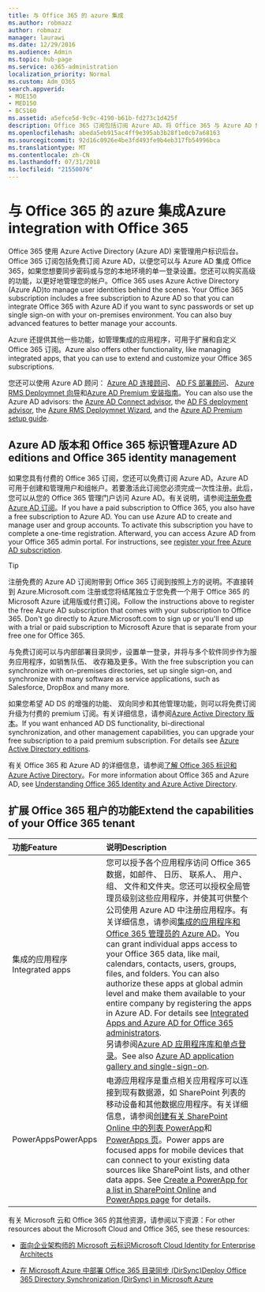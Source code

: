 ```yaml
---
title: 与 Office 365 的 azure 集成
ms.author: robmazz
author: robmazz
manager: laurawi
ms.date: 12/29/2016
ms.audience: Admin
ms.topic: hub-page
ms.service: o365-administration
localization_priority: Normal
ms.custom: Adm_O365
search.appverid:
- MOE150
- MED150
- BCS160
ms.assetid: a5efce5d-9c9c-4190-b61b-fd273c1d425f
description: Office 365 订阅包括订阅 Azure AD。将 Office 365 与 Azure AD 集成，如果您希望与您的本地环境密码同步还是单一登录。
ms.openlocfilehash: abeda5eb915ac4ff9e395ab3b28f1e0cb7a68163
ms.sourcegitcommit: 92d16c0926e4be3fd493fe9b4eb317fb54996bca
ms.translationtype: MT
ms.contentlocale: zh-CN
ms.lasthandoff: 07/31/2018
ms.locfileid: "21550076"
---
```

# <a name="azure-integration-with-office-365"></a><span data-ttu-id="4047e-104">与 Office 365 的 azure 集成</span><span class="sxs-lookup"><span data-stu-id="4047e-104">Azure integration with Office 365</span></span>

<span data-ttu-id="4047e-p102">Office 365 使用 Azure Active Directory (Azure AD) 来管理用户标识后台。Office 365 订阅包括免费订阅 Azure AD，以便您可以与 Azure AD 集成 Office 365，如果您想要同步密码或与您的本地环境的单一登录设置。您还可以购买高级的功能，以更好地管理您的帐户。</span><span class="sxs-lookup"><span data-stu-id="4047e-p102">Office 365 uses Azure Active Directory (Azure AD)to manage user identities behind the scenes. Your Office 365 subscription includes a free subscription to Azure AD so that you can integrate Office 365 with Azure AD if you want to sync passwords or set up single sign-on with your on-premises environment. You can also buy advanced features to better manage your accounts.</span></span>
  
<span data-ttu-id="4047e-108">Azure 还提供其他一些功能，如管理集成的应用程序，可用于扩展和自定义 Office 365 订阅。</span><span class="sxs-lookup"><span data-stu-id="4047e-108">Azure also offers other functionality, like managing integrated apps, that you can use to extend and customize your Office 365 subscriptions.</span></span>
  
<span data-ttu-id="4047e-109">您还可以使用 Azure AD 顾问： [Azure AD 连接顾问](https://aka.ms/aadconnectpwsync)、 [AD FS 部署顾问](https://aka.ms/adfsguidance)、 [Azure RMS Deploymnet 向导](https://aka.ms/azuremsguidance)和[Azure AD Premium 安装指南](https://aka.ms/aadpguidance)。</span><span class="sxs-lookup"><span data-stu-id="4047e-109">You can also use the Azure AD advisors: the [Azure AD Connect advisor](https://aka.ms/aadconnectpwsync), the [AD FS deployment advisor](https://aka.ms/adfsguidance), the [Azure RMS Deploymnet Wizard](https://aka.ms/azuremsguidance), and the [Azure AD Premium setup guide](https://aka.ms/aadpguidance).</span></span>
  
## <a name="azure-ad-editions-and-office-365-identity-management"></a><span data-ttu-id="4047e-110">Azure AD 版本和 Office 365 标识管理</span><span class="sxs-lookup"><span data-stu-id="4047e-110">Azure AD editions and Office 365 identity management</span></span>

<span data-ttu-id="4047e-p103">如果您具有付费的 Office 365 订阅，您还可以免费订阅 Azure AD。Azure AD 可用于创建和管理用户和组帐户。若要激活此订阅您必须完成一次性注册。此后，您可以从您的 Office 365 管理门户访问 Azure AD。有关说明，请参阅[注册免费 Azure AD 订阅](https://go.microsoft.com/fwlink/p/?LinkId=617127)。</span><span class="sxs-lookup"><span data-stu-id="4047e-p103">If you have a paid subscription to Office 365, you also have a free subscription to Azure AD. You can use Azure AD to create and manage user and group accounts. To activate this subscription you have to complete a one-time registration. Afterward, you can access Azure AD from your Office 365 admin portal. For instructions, see [register your free Azure AD subscription](https://go.microsoft.com/fwlink/p/?LinkId=617127).</span></span> 
  
> [!TIP]
> <span data-ttu-id="4047e-p104">注册免费的 Azure AD 订阅附带到 Office 365 订阅到按照上方的说明。不直接转到 Azure.Microsoft.com 注册或您将结尾独立于您免费一个用于 Office 365 的 Microsoft Azure 试用版或付费订阅。</span><span class="sxs-lookup"><span data-stu-id="4047e-p104">Follow the instructions above to register the free Azure AD subscription that comes with your subscription to Office 365. Don't go directly to Azure.Microsoft.com to sign up or you'll end up with a trial or paid subscription to Microsoft Azure that is separate from your free one for Office 365.</span></span> 
  
<span data-ttu-id="4047e-118">与免费订阅可以与内部部署目录同步，设置单一登录，并将与多个软件同步作为服务应用程序，如销售队伍、 收存箱及更多。</span><span class="sxs-lookup"><span data-stu-id="4047e-118">With the free subscription you can synchronize with on-premises directories, set up single sign-on, and synchronize with many software as service applications, such as Salesforce, DropBox and many more.</span></span>
  
<span data-ttu-id="4047e-p105">如果您希望 AD DS 的增强的功能、 双向同步和其他管理功能，则可以将免费订阅升级为付费的 premium 订阅。有关详细信息，请参阅[Azure Active Directory 版本](https://go.microsoft.com/fwlink/p/?LinkId=524280)。</span><span class="sxs-lookup"><span data-stu-id="4047e-p105">If you want enhanced AD DS functionality, bi-directional synchronization, and other management capabilities, you can upgrade your free subscription to a paid premium subscription. For details see [Azure Active Directory editions](https://go.microsoft.com/fwlink/p/?LinkId=524280).</span></span>
  
<span data-ttu-id="4047e-121">有关 Office 365 和 Azure AD 的详细信息，请参阅[了解 Office 365 标识和 Azure Active Directory](https://support.office.com/article/06a189e7-5ec6-4af2-94bf-a22ea225a7a9)。</span><span class="sxs-lookup"><span data-stu-id="4047e-121">For more information about Office 365 and Azure AD, see [Understanding Office 365 Identity and Azure Active Directory](https://support.office.com/article/06a189e7-5ec6-4af2-94bf-a22ea225a7a9).</span></span>
  
## <a name="extend-the-capabilities-of-your-office-365-tenant"></a><span data-ttu-id="4047e-122">扩展 Office 365 租户的功能</span><span class="sxs-lookup"><span data-stu-id="4047e-122">Extend the capabilities of your Office 365 tenant</span></span>

|<span data-ttu-id="4047e-123">**功能**</span><span class="sxs-lookup"><span data-stu-id="4047e-123">**Feature**</span></span>|<span data-ttu-id="4047e-124">**说明**</span><span class="sxs-lookup"><span data-stu-id="4047e-124">**Description**</span></span>|
|:-----|:-----|
|<span data-ttu-id="4047e-125">集成的应用程序</span><span class="sxs-lookup"><span data-stu-id="4047e-125">Integrated apps</span></span>  <br/> |<span data-ttu-id="4047e-p106">您可以授予各个应用程序访问 Office 365 数据，如邮件、 日历、 联系人、 用户、 组、 文件和文件夹。您还可以授权全局管理员级别这些应用程序，并使其可供整个公司使用 Azure AD 中注册应用程序。有关详细信息，请参阅[集成的应用程序和 Office 365 管理员的 Azure AD](https://support.office.com/article/cb2250e3-451e-416f-bf4e-363549652c2a)。</span><span class="sxs-lookup"><span data-stu-id="4047e-p106">You can grant individual apps access to your Office 365 data, like mail, calendars, contacts, users, groups, files, and folders. You can also authorize these apps at global admin level and make them available to your entire company by registering the apps in Azure AD. For details see [Integrated Apps and Azure AD for Office 365 administrators](https://support.office.com/article/cb2250e3-451e-416f-bf4e-363549652c2a).  </span></span><br/> <span data-ttu-id="4047e-129">另请参阅[Azure AD 应用程序库和单点登录](https://go.microsoft.com/fwlink/p/?LinkId=698604)。</span><span class="sxs-lookup"><span data-stu-id="4047e-129">See also [Azure AD application gallery and single-sign-on](https://go.microsoft.com/fwlink/p/?LinkId=698604).</span></span>  <br/> |
|<span data-ttu-id="4047e-130">PowerApps</span><span class="sxs-lookup"><span data-stu-id="4047e-130">PowerApps</span></span>  <br/> | <span data-ttu-id="4047e-p107">电源应用程序是重点相关应用程序可以连接到现有数据源，如 SharePoint 列表的移动设备和其他数据应用程序。有关详细信息，请参阅[创建有关 SharePoint Online 中的列表 PowerApp](https://support.office.com/article/9338b2d2-67ac-4b81-8e67-97da27e5e9ab)和[PowerApps 页](https://powerapps.microsoft.com/)。</span><span class="sxs-lookup"><span data-stu-id="4047e-p107">Power apps are focused apps for mobile devices that can connect to your existing data sources like SharePoint lists, and other data apps. See [Create a PowerApp for a list in SharePoint Online](https://support.office.com/article/9338b2d2-67ac-4b81-8e67-97da27e5e9ab) and [PowerApps page](https://powerapps.microsoft.com/) for details.  </span></span><br/> |
   
<span data-ttu-id="4047e-133">有关 Microsoft 云和 Office 365 的其他资源，请参阅以下资源：</span><span class="sxs-lookup"><span data-stu-id="4047e-133">For other resources about the Microsoft Cloud and Office 365, see these resources:</span></span>
  
- [<span data-ttu-id="4047e-134">面向企业架构师的 Microsoft 云标识</span><span class="sxs-lookup"><span data-stu-id="4047e-134">Microsoft Cloud Identity for Enterprise Architects</span></span>](https://go.microsoft.com/fwlink/p/?LinkId=828642)
    
- [<span data-ttu-id="4047e-135">在 Microsoft Azure 中部署 Office 365 目录同步 (DirSync)</span><span class="sxs-lookup"><span data-stu-id="4047e-135">Deploy Office 365 Directory Synchronization (DirSync) in Microsoft Azure</span></span>](https://go.microsoft.com/fwlink/p/?LinkId=517887)
    

